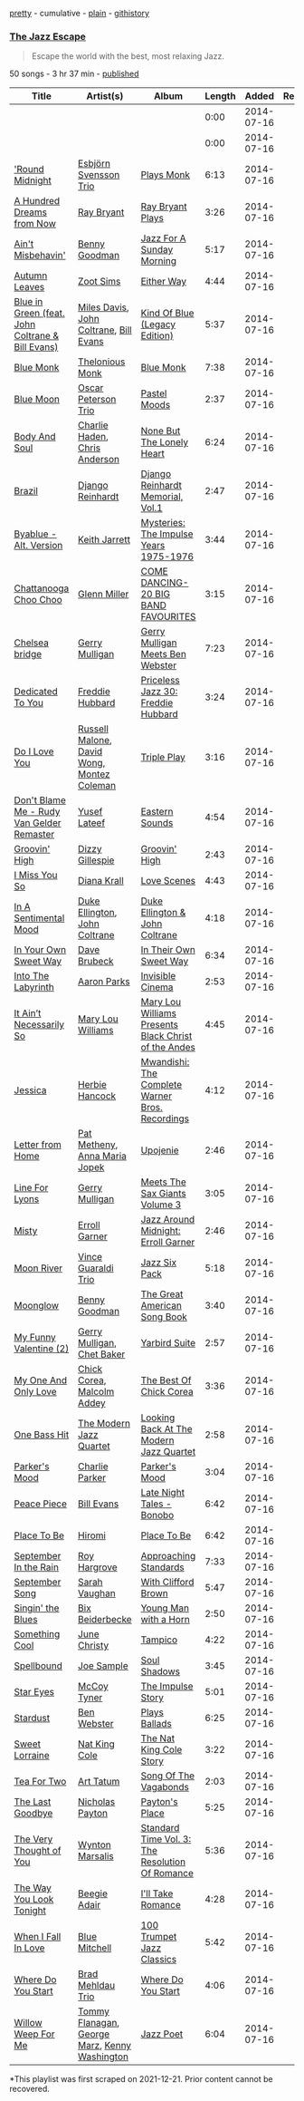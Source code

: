 [pretty](/playlists/pretty/7hjaw2oDqkMS2uDk5vmzAu.md) - cumulative - [plain](/playlists/plain/7hjaw2oDqkMS2uDk5vmzAu) - [githistory](https://github.githistory.xyz/mackorone/spotify-playlist-archive/blob/main/playlists/plain/7hjaw2oDqkMS2uDk5vmzAu)

### [The Jazz Escape](https://open.spotify.com/playlist/7hjaw2oDqkMS2uDk5vmzAu)

> Escape the world with the best, most relaxing Jazz.

50 songs - 3 hr 37 min - [published](https://open.spotify.com/playlist/2lkF34ivWXj4FNUPybetur)

| Title | Artist(s) | Album | Length | Added | Removed |
|---|---|---|---|---|---|
| [](https://open.spotify.com/track/0KkmIGbNiEGloUla4TK4hP) | [](https://open.spotify.com/artist/0LyfQWJT6nXafLPZqxe9Of) | [](https://open.spotify.com/album/4Mq1I0fl1MwhOCUtWoX1Wl) | 0:00 | 2014-07-16 |  |
| [](https://open.spotify.com/track/16TbVkFPNUtNkwCSZIziXJ) | [](https://open.spotify.com/artist/0LyfQWJT6nXafLPZqxe9Of) | [](https://open.spotify.com/album/16P67CKwAR45QleNvCINeX) | 0:00 | 2014-07-16 |  |
| ['Round Midnight](https://open.spotify.com/track/6rIB9HudLdMSNEZaH8JxVm) | [Esbjörn Svensson Trio](https://open.spotify.com/artist/3HJzLaMbS0jMabxS3wttGk) | [Plays Monk](https://open.spotify.com/album/3ar3gv14DQ9QnmF9n3D90G) | 6:13 | 2014-07-16 |  |
| [A Hundred Dreams from Now](https://open.spotify.com/track/63kalFnjm1Wy8OvKXO7hWG) | [Ray Bryant](https://open.spotify.com/artist/617L0tV5Y7lMvUHGHR43AR) | [Ray Bryant Plays](https://open.spotify.com/album/4q8hkJRnSQaWiqW0b2Lw7G) | 3:26 | 2014-07-16 |  |
| [Ain't Misbehavin'](https://open.spotify.com/track/2jCEQ4ViFk3rkb3zOzi3rS) | [Benny Goodman](https://open.spotify.com/artist/1pBuKaLHJlIlqYxQQaflve) | [Jazz For A Sunday Morning](https://open.spotify.com/album/4a3eASYMdFTbmEpdj29zvg) | 5:17 | 2014-07-16 |  |
| [Autumn Leaves](https://open.spotify.com/track/1KGBpfScfuZVlgj5U4Tq31) | [Zoot Sims](https://open.spotify.com/artist/1pwr5rTWLVfqhvHfB7Reap) | [Either Way](https://open.spotify.com/album/4GdX9SFD6n0uynQPg2VOQY) | 4:44 | 2014-07-16 |  |
| [Blue in Green \(feat\. John Coltrane & Bill Evans\)](https://open.spotify.com/track/0aWMVrwxPNYkKmFthzmpRi) | [Miles Davis](https://open.spotify.com/artist/0kbYTNQb4Pb1rPbbaF0pT4), [John Coltrane](https://open.spotify.com/artist/2hGh5VOeeqimQFxqXvfCUf), [Bill Evans](https://open.spotify.com/artist/4jXfFzeP66Zy67HM2mvIIF) | [Kind Of Blue \(Legacy Edition\)](https://open.spotify.com/album/4sb0eMpDn3upAFfyi4q2rw) | 5:37 | 2014-07-16 |  |
| [Blue Monk](https://open.spotify.com/track/3Us7ZYk1MxPMvQu5mnI0Zw) | [Thelonious Monk](https://open.spotify.com/artist/4PDpGtF16XpqvXxsrFwQnN) | [Blue Monk](https://open.spotify.com/album/2TscgjDmicRE7TZEr5ASMU) | 7:38 | 2014-07-16 |  |
| [Blue Moon](https://open.spotify.com/track/3HBZd5XI252SYwC808uT2L) | [Oscar Peterson Trio](https://open.spotify.com/artist/0ldU0QJm31y0d6f57R1G2A) | [Pastel Moods](https://open.spotify.com/album/3YoYGmLKQubSo3Ho30FmPC) | 2:37 | 2014-07-16 |  |
| [Body And Soul](https://open.spotify.com/track/2W0aHErMSTAP2NTBAJlIrZ) | [Charlie Haden](https://open.spotify.com/artist/5Pqc0ZFA20Y9zGJZ3ojUin), [Chris Anderson](https://open.spotify.com/artist/7GqvcADuInnGBhPzJphrpO) | [None But The Lonely Heart](https://open.spotify.com/album/3AIPq30cOmfWnDQgc1OHxI) | 6:24 | 2014-07-16 |  |
| [Brazil](https://open.spotify.com/track/6m8ROlnJfX5nYsMydTKbzo) | [Django Reinhardt](https://open.spotify.com/artist/5Z1XZyEFY0dewG8faEIiEx) | [Django Reinhardt Memorial, Vol.1](https://open.spotify.com/album/2Dj3BTtfsqaQf795xk4lgm) | 2:47 | 2014-07-16 |  |
| [Byablue \- Alt\. Version](https://open.spotify.com/track/0k2HFxlwobWynK1pimUa13) | [Keith Jarrett](https://open.spotify.com/artist/0F3Aew9DSd6fb6192K1K0Y) | [Mysteries: The Impulse Years 1975\-1976](https://open.spotify.com/album/0Egmo33QeGlmH4YaAWdJnE) | 3:44 | 2014-07-16 |  |
| [Chattanooga Choo Choo](https://open.spotify.com/track/2BmkX0a5MydjxUae3JsIVU) | [Glenn Miller](https://open.spotify.com/artist/2aAHdB5HweT3mFcRzm0swc) | [COME DANCING\-20 BIG BAND FAVOURITES](https://open.spotify.com/album/7LCLqbDYJWP55r9N4L3Gxf) | 3:15 | 2014-07-16 |  |
| [Chelsea bridge](https://open.spotify.com/track/2Jy6tT44Ay0m5kTUQs2GJB) | [Gerry Mulligan](https://open.spotify.com/artist/6l40OFJhuTbHQ9V12evc9K) | [Gerry Mulligan Meets Ben Webster](https://open.spotify.com/album/4zNw4NpLg78Rgog4Ath5aM) | 7:23 | 2014-07-16 |  |
| [Dedicated To You](https://open.spotify.com/track/6obGjgqunbD7yvor1iMZPc) | [Freddie Hubbard](https://open.spotify.com/artist/0fTHKjepK5HWOrb2rkS5Em) | [Priceless Jazz 30: Freddie Hubbard](https://open.spotify.com/album/1yyn1hMUouPJquxC4hjJCC) | 3:24 | 2014-07-16 |  |
| [Do I Love You](https://open.spotify.com/track/29Zbj2JQKuUo1UDvBQIcHp) | [Russell Malone](https://open.spotify.com/artist/4U5eHAv5qBumRcWEl84ZCb), [David Wong](https://open.spotify.com/artist/2uvK3qQRe94yfxfJ4qsCCr), [Montez Coleman](https://open.spotify.com/artist/4e0q9ui404rCzGkNXLhDDl) | [Triple Play](https://open.spotify.com/album/5mYG0eWbMtSsaxHwEGQBim) | 3:16 | 2014-07-16 |  |
| [Don't Blame Me \- Rudy Van Gelder Remaster](https://open.spotify.com/track/1yJSiHvpYi1eZTrwStGoYJ) | [Yusef Lateef](https://open.spotify.com/artist/33XkS6h90eeK7e6OJHw0mq) | [Eastern Sounds](https://open.spotify.com/album/0963505kg714S5rqZwKZ9I) | 4:54 | 2014-07-16 |  |
| [Groovin' High](https://open.spotify.com/track/3xK8Ec4RoHgFB9zDJkat8c) | [Dizzy Gillespie](https://open.spotify.com/artist/5RzjqfPS0Bu4bUMkyNNDpn) | [Groovin' High](https://open.spotify.com/album/3Zvvgj16yTtmCVqndZUH7G) | 2:43 | 2014-07-16 |  |
| [I Miss You So](https://open.spotify.com/track/5HrSt3w9604xJdMALbUcDl) | [Diana Krall](https://open.spotify.com/artist/5z1VAFwT35EVvCp1XlZZuL) | [Love Scenes](https://open.spotify.com/album/0BY7XVm9kLLwDmQfXFL8G8) | 4:43 | 2014-07-16 |  |
| [In A Sentimental Mood](https://open.spotify.com/track/51BfVxH0QfxTpFgZMMbhwK) | [Duke Ellington](https://open.spotify.com/artist/4F7Q5NV6h5TSwCainz8S5A), [John Coltrane](https://open.spotify.com/artist/2hGh5VOeeqimQFxqXvfCUf) | [Duke Ellington & John Coltrane](https://open.spotify.com/album/7qsnx3thQiQabvDkHfqI1m) | 4:18 | 2014-07-16 |  |
| [In Your Own Sweet Way](https://open.spotify.com/track/7lO3Go5i45lK7FKa9WOvUC) | [Dave Brubeck](https://open.spotify.com/artist/3kUKwTJdH8FuWzF8p6Dg9E) | [In Their Own Sweet Way](https://open.spotify.com/album/3xxZHHNXl3PxpjpO2ecQob) | 6:34 | 2014-07-16 |  |
| [Into The Labyrinth](https://open.spotify.com/track/40kPjE7saRDW8mmBlksWUW) | [Aaron Parks](https://open.spotify.com/artist/22KzEvCtrTGf9l6k7zFcdv) | [Invisible Cinema](https://open.spotify.com/album/3xfueIrMUw57owAiYVKt8S) | 2:53 | 2014-07-16 |  |
| [It Ain’t Necessarily So](https://open.spotify.com/track/0vwTHK0RI01avuLIrAHp8C) | [Mary Lou Williams](https://open.spotify.com/artist/6hrEc1XqVcGLK0Di6zVADR) | [Mary Lou Williams Presents Black Christ of the Andes](https://open.spotify.com/album/35TchegKRAVtmhwSfDA8hy) | 4:45 | 2014-07-16 |  |
| [Jessica](https://open.spotify.com/track/6BN2BiFru8FNpXY47GgTN0) | [Herbie Hancock](https://open.spotify.com/artist/2ZvrvbQNrHKwjT7qfGFFUW) | [Mwandishi: The Complete Warner Bros\. Recordings](https://open.spotify.com/album/2ZbgpDs0ewVgP6sLeXJMAu) | 4:12 | 2014-07-16 |  |
| [Letter from Home](https://open.spotify.com/track/2PZryKb38MtoCTsZASWLJ4) | [Pat Metheny](https://open.spotify.com/artist/3t58jfUhoMLYVO14XaUFLA), [Anna Maria Jopek](https://open.spotify.com/artist/49MhEXYycGHSAmmy8GiBio) | [Upojenie](https://open.spotify.com/album/2FDoaB8G6itN0d1vUPQgc9) | 2:46 | 2014-07-16 |  |
| [Line For Lyons](https://open.spotify.com/track/0WQ1u1tYKZ6UH49KVGBH1V) | [Gerry Mulligan](https://open.spotify.com/artist/6l40OFJhuTbHQ9V12evc9K) | [Meets The Sax Giants Volume 3](https://open.spotify.com/album/3R5GFV88b86J40Haj2PPsc) | 3:05 | 2014-07-16 |  |
| [Misty](https://open.spotify.com/track/1V87tTQ0lLptQroX7uD3ZA) | [Erroll Garner](https://open.spotify.com/artist/6C65D20ASusYqHGSIktfED) | [Jazz Around Midnight: Erroll Garner](https://open.spotify.com/album/5oIaNKls5Yx5gHfllGGkr3) | 2:46 | 2014-07-16 |  |
| [Moon River](https://open.spotify.com/track/3HjqOi572H7pasySmHXLYU) | [Vince Guaraldi Trio](https://open.spotify.com/artist/4ytkhMSAnrDP8XzRNlw9FS) | [Jazz Six Pack](https://open.spotify.com/album/1OeYBY5qJWCyqyCmQ7kfsh) | 5:18 | 2014-07-16 |  |
| [Moonglow](https://open.spotify.com/track/2GnYSGPljKiNKZ8OqYVyck) | [Benny Goodman](https://open.spotify.com/artist/1pBuKaLHJlIlqYxQQaflve) | [The Great American Song Book](https://open.spotify.com/album/49HFqpBu2kqYIwOiSKknny) | 3:40 | 2014-07-16 |  |
| [My Funny Valentine \(2\)](https://open.spotify.com/track/0MUVhuKwrPtnZW1worw31n) | [Gerry Mulligan](https://open.spotify.com/artist/6l40OFJhuTbHQ9V12evc9K), [Chet Baker](https://open.spotify.com/artist/3rxeQlsv0Sc2nyYaZ5W71T) | [Yarbird Suite](https://open.spotify.com/album/4ThZRAF2wqmOcnRIMxJu8h) | 2:57 | 2014-07-16 |  |
| [My One And Only Love](https://open.spotify.com/track/21WlpZiXLelHjdoMUhHfrm) | [Chick Corea](https://open.spotify.com/artist/5olDKSsFhhmwh8UCWwKtpq), [Malcolm Addey](https://open.spotify.com/artist/4v0dBZBhhgZctlUGPFOGyH) | [The Best Of Chick Corea](https://open.spotify.com/album/42yiUOGntY4V5W3rf7Glus) | 3:36 | 2014-07-16 |  |
| [One Bass Hit](https://open.spotify.com/track/6mqBtwOUZsxJK4pkNPnxD7) | [The Modern Jazz Quartet](https://open.spotify.com/artist/7wBFjZMHsC6nfV0HOSd6uI) | [Looking Back At The Modern Jazz Quartet](https://open.spotify.com/album/3InPNu32SCQAFfJcsF3STy) | 2:58 | 2014-07-16 |  |
| [Parker's Mood](https://open.spotify.com/track/76kEWcXw7hZfLt4Mt2lqwR) | [Charlie Parker](https://open.spotify.com/artist/4Ww5mwS7BWYjoZTUIrMHfC) | [Parker's Mood](https://open.spotify.com/album/4RRV74RIVhcITDiuxevzEW) | 3:04 | 2014-07-16 |  |
| [Peace Piece](https://open.spotify.com/track/5xkTHtZiRaazoh87lpeNwY) | [Bill Evans](https://open.spotify.com/artist/4jXfFzeP66Zy67HM2mvIIF) | [Late Night Tales \- Bonobo](https://open.spotify.com/album/0y3ai6LH83qeeeCbmpaIvf) | 6:42 | 2014-07-16 |  |
| [Place To Be](https://open.spotify.com/track/7MP2bGJFGGq4BUImUcbNOw) | [Hiromi](https://open.spotify.com/artist/7DeuppKQdCVhuWrzzCBBpc) | [Place To Be](https://open.spotify.com/album/7oHdAAQkWIf2MjEeqMtDdB) | 6:42 | 2014-07-16 |  |
| [September In the Rain](https://open.spotify.com/track/253VASytYpIZrZGpTlHyHQ) | [Roy Hargrove](https://open.spotify.com/artist/49zXTngyUTielHTbbH5YKs) | [Approaching Standards](https://open.spotify.com/album/1OGhqJimAFVAtyX7PKbakD) | 7:33 | 2014-07-16 |  |
| [September Song](https://open.spotify.com/track/27wKYdjaJGDJWTAuFi1En6) | [Sarah Vaughan](https://open.spotify.com/artist/1bgyxtWjZwA5PQlDsvs9b8) | [With Clifford Brown](https://open.spotify.com/album/4obhlOi49yfv162hJLcvzR) | 5:47 | 2014-07-16 |  |
| [Singin' the Blues](https://open.spotify.com/track/6ecHrGMH1xnmRdKakgIIpT) | [Bix Beiderbecke](https://open.spotify.com/artist/3kfbYBrL3MCPAMUwKDRpc7) | [Young Man with a Horn](https://open.spotify.com/album/5wTbwGNBPIPNdka8zs7os2) | 2:50 | 2014-07-16 |  |
| [Something Cool](https://open.spotify.com/track/0g5tUbJKTsU3mjtUT0ePEK) | [June Christy](https://open.spotify.com/artist/7D51E97yRZ8Su45PW9zbzP) | [Tampico](https://open.spotify.com/album/1mkYbTZnGZ88v6BcdRpMq1) | 4:22 | 2014-07-16 |  |
| [Spellbound](https://open.spotify.com/track/5V54sGZrYzQHkaGRJ8OGsq) | [Joe Sample](https://open.spotify.com/artist/4H2b90USTVSstPktwUsDZE) | [Soul Shadows](https://open.spotify.com/album/1yRXy8NJobwcSzLpoUoara) | 3:45 | 2014-07-16 |  |
| [Star Eyes](https://open.spotify.com/track/09Ht4aS2Lc6RwbcHVjrLXC) | [McCoy Tyner](https://open.spotify.com/artist/2EsmKkHsXK0WMNGOtIhbxr) | [The Impulse Story](https://open.spotify.com/album/4lxBGNMymHqIidoIdNmMT5) | 5:01 | 2014-07-16 |  |
| [Stardust](https://open.spotify.com/track/4nbqUfqKObLWhuUT7PWV1N) | [Ben Webster](https://open.spotify.com/artist/34W7ZCX0LZeJd8q6boKGOk) | [Plays Ballads](https://open.spotify.com/album/2bI7k1iblL7PAIzHPA86Et) | 6:25 | 2014-07-16 |  |
| [Sweet Lorraine](https://open.spotify.com/track/3RbkATWswzKeNDJUZZL2jL) | [Nat King Cole](https://open.spotify.com/artist/7v4imS0moSyGdXyLgVTIV7) | [The Nat King Cole Story](https://open.spotify.com/album/3NoP1ifIejWkGSDsO9T2xH) | 3:22 | 2014-07-16 |  |
| [Tea For Two](https://open.spotify.com/track/51AU3m5W6phNq5wT2aOnhq) | [Art Tatum](https://open.spotify.com/artist/3DtSOCXYU6o4EV0K1NgIKq) | [Song Of The Vagabonds](https://open.spotify.com/album/0xJ0R0PmRCaYufCeZNjbqs) | 2:03 | 2014-07-16 |  |
| [The Last Goodbye](https://open.spotify.com/track/5AuLuhe6LXvVod82HxJtXO) | [Nicholas Payton](https://open.spotify.com/artist/3cwVFmQ6mcUoGR6ZvIPuZ4) | [Payton's Place](https://open.spotify.com/album/0lohKc2RubArv0PbjXJYNB) | 5:25 | 2014-07-16 |  |
| [The Very Thought of You](https://open.spotify.com/track/7HX1x07eay5LlnrQdq7zh2) | [Wynton Marsalis](https://open.spotify.com/artist/375zxMmh2cSgUzFFnva0O7) | [Standard Time Vol\. 3: The Resolution Of Romance](https://open.spotify.com/album/3ggRodyIM1r04IT4K3Ikho) | 5:36 | 2014-07-16 |  |
| [The Way You Look Tonight](https://open.spotify.com/track/2dHnHyKAfKpRjJS55rPg9Q) | [Beegie Adair](https://open.spotify.com/artist/5gYIhpLwCYoxh3V8KANZpI) | [I'll Take Romance](https://open.spotify.com/album/5gtY51XQOhFTEVDOO1U4Xy) | 4:28 | 2014-07-16 |  |
| [When I Fall In Love](https://open.spotify.com/track/6nSfiGBX6zkGgytFEASXQD) | [Blue Mitchell](https://open.spotify.com/artist/420BtT2Zyze7Eb9zqHcliW) | [100 Trumpet Jazz Classics](https://open.spotify.com/album/1cGFVk6mbcYs8MN1R8LnRP) | 5:42 | 2014-07-16 |  |
| [Where Do You Start](https://open.spotify.com/track/0gPxAMKPYhnFSAKkBcy3UN) | [Brad Mehldau Trio](https://open.spotify.com/artist/5sQJzc7ZGwC4olbhp2kqqX) | [Where Do You Start](https://open.spotify.com/album/2s8XWSfq0eLzFd6oaNiIx2) | 4:06 | 2014-07-16 |  |
| [Willow Weep For Me](https://open.spotify.com/track/2xcegliBUI1I82aSY3ggbd) | [Tommy Flanagan](https://open.spotify.com/artist/6dUZplQfg5blo0h9HiJ94d), [George Marz](https://open.spotify.com/artist/6RS1W7u8F7YzIazR5FTJMi), [Kenny Washington](https://open.spotify.com/artist/4ern8uIUTeqcI4AE8Q5ZnO) | [Jazz Poet](https://open.spotify.com/album/6ZKAO7B6gAzPSipAavN6ai) | 6:04 | 2014-07-16 |  |

\*This playlist was first scraped on 2021-12-21. Prior content cannot be recovered.

